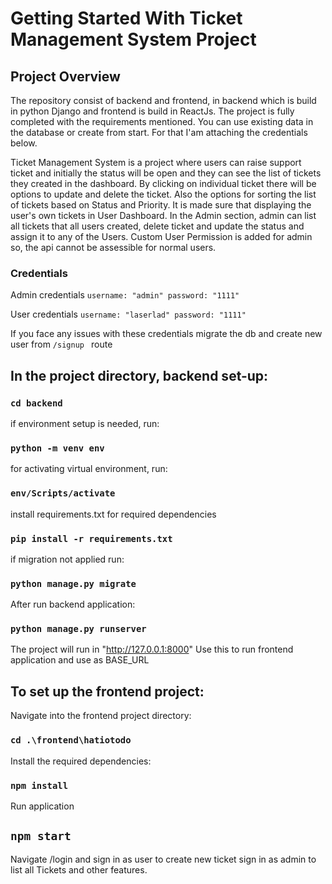 # Getting Started With Ticket Management System Project

## Project Overview

The repository consist of backend and frontend, in backend which is build in python Django and frontend is build in ReactJs. The project is fully completed with the requirements mentioned. You can use existing data in the database or create from start. For that I'am attaching the credentials below.

Ticket Management System is a project where users can raise support ticket and initially the status will be open and they can see the list of tickets
they created in the dashboard. By clicking on individual ticket there will be options to update and delete the ticket. Also the options for sorting
the list of tickets based on Status and Priority. It is made sure that displaying the user's own tickets in User Dashboard.
In the Admin section, admin can list all tickets that all users created, delete ticket and update the status and assign it to any of the Users.
Custom User Permission is added for admin so, the api cannot be assessible for normal users.

### Credentials

Admin credentials
```username: "admin" password: "1111"```

User credentials
```username: "laserlad" password: "1111"```

If you face any issues with these credentials migrate the db and create new user from `/signup ` route

## In the project directory, backend set-up:

### `cd backend`

if environment setup is needed, run:

### `python -m venv env`

for activating virtual environment, run:

### `env/Scripts/activate`

install requirements.txt for required dependencies

### `pip install -r requirements.txt`

if migration not applied run:

### `python manage.py migrate`

After run backend application:

### `python manage.py runserver`

The project will run in "http://127.0.0.1:8000"
Use this to run frontend application and use as BASE_URL


## To set up the frontend project:

Navigate into the frontend project directory:
   
### `cd .\frontend\hatiotodo`

Install the required dependencies:

### `npm install`

Run application

## `npm start`

Navigate /login and sign in as user to create new ticket
sign in as admin to list all Tickets and other features.